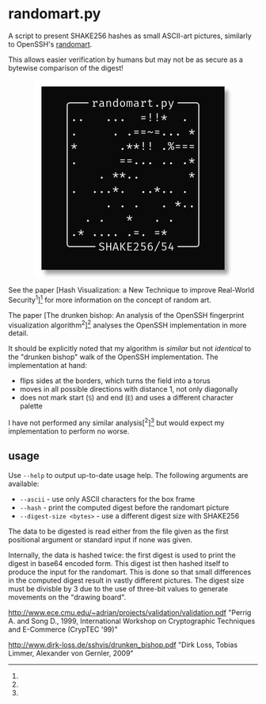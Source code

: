 # randomart.py

A script to present SHAKE256 hashes as small ASCII-art pictures, similarly to OpenSSH's
[randomart](https://superuser.com/q/22535).

This allows easier verification by humans but may not be as secure as a bytewise comparison of the
digest!

<span style="display:block;text-align:center">![](assets/randomart.png)</span>

See the paper [Hash Visualization: a New Technique to improve Real-World Security<sup>1</sup>][^1]
for more information on the concept of random art.

The paper [The drunken bishop: An analysis of the OpenSSH fingerprint visualization
algorithm<sup>2</sup>][^2] analyses the OpenSSH implementation in more detail.

It should be explicitly noted that my algorithm is _similar_ but not _identical_ to the "drunken
bishop" walk of the OpenSSH implementation. The implementation at hand:

- flips sides at the borders, which turns the field into a torus
- moves in all possible directions with distance 1, not only diagonally
- does not mark start (`S`) and end (`E`) and uses a different character palette

I have not performed any similar analysis[<sup>2</sup>][^2] but would expect my implementation to
perform no worse.

## usage

Use `--help` to output up-to-date usage help. The following arguments are available:

- `--ascii` - use only ASCII characters for the box frame
- `--hash` - print the computed digest before the randomart picture
- `--digest-size <bytes>` - use a different digest size with SHAKE256

The data to be digested is read either from the file given as the first positional argument or
standard input if none was given.

Internally, the data is hashed twice: the first digest is used to print the digest in base64 encoded
form. This digest ist then hashed itself to produce the input for the randomart. This is done so
that small differences in the computed digest result in vastly different pictures. The digest size
must be divisble by 3 due to the use of three-bit values to generate movements on the "drawing
board".

[^1]:
  http://www.ece.cmu.edu/~adrian/projects/validation/validation.pdf
  "Perrig A. and Song D., 1999, International Workshop on Cryptographic Techniques and E-Commerce
  (CrypTEC '99)"

[^2]:
  http://www.dirk-loss.de/sshvis/drunken_bishop.pdf
  "Dirk Loss, Tobias Limmer, Alexander von Gernler, 2009"
